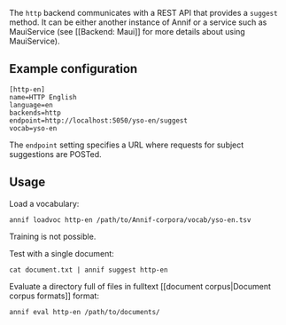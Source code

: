 The `http` backend communicates with a REST API that provides a `suggest` method. It can be either another instance of Annif or a service such as MauiService (see [[Backend: Maui]] for more details about using MauiService).

## Example configuration

```
[http-en]
name=HTTP English
language=en
backends=http
endpoint=http://localhost:5050/yso-en/suggest
vocab=yso-en
```

The `endpoint` setting specifies a URL where requests for subject suggestions are POSTed.

## Usage

Load a vocabulary:

    annif loadvoc http-en /path/to/Annif-corpora/vocab/yso-en.tsv

Training is not possible.

Test with a single document:

    cat document.txt | annif suggest http-en

Evaluate a directory full of files in fulltext [[document corpus|Document corpus formats]] format:

    annif eval http-en /path/to/documents/